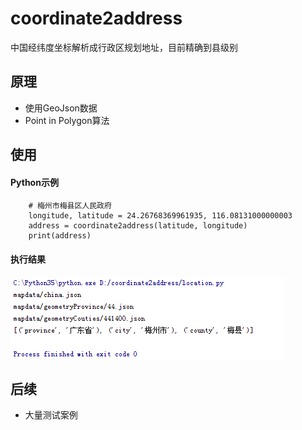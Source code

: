 # coordinate2address

中国经纬度坐标解析成行政区规划地址，目前精确到县级别

## 原理
- 使用GeoJson数据
- Point in Polygon算法

## 使用
#### Python示例
```
    # 梅州市梅县区人民政府
    longitude, latitude = 24.26768369961935, 116.08131000000003
    address = coordinate2address(latitude, longitude)
    print(address)
```
#### 执行结果
![](https://raw.githubusercontent.com/lsdir/coordinate2address/master/result.png)

## 后续
- 大量测试案例